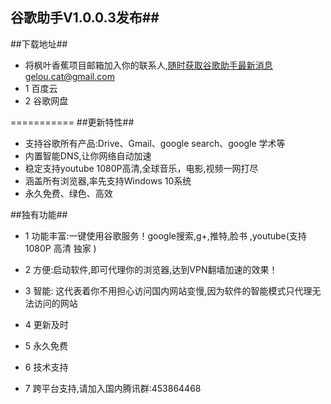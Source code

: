 ## 谷歌助手V1.0.0.3发布##
##下载地址##

- 将枫叶香蕉项目邮箱加入你的联系人,随时获取谷歌助手最新消息gelou.cat@gmail.com
- 1 百度云
- 2 谷歌网盘

===========
##更新特性##

- 支持谷歌所有产品:Drive、Gmail、google search、google 学术等
- 内置智能DNS,让你网络自动加速
- 稳定支持youtube 1080P高清,全球音乐，电影,视频一网打尽
- 涵盖所有浏览器,率先支持Windows 10系统
- 永久免费、绿色、高效

##独有功能##

- 1 功能丰富:一键使用谷歌服务！google搜索,g+,推特,脸书 ,youtube(支持1080P 高清 独家 )

- 2 方便:启动软件,即可代理你的浏览器,达到VPN翻墙加速的效果！

- 3 智能: 这代表着你不用担心访问国内网站变慢,因为软件的智能模式只代理无法访问的网站

- 4 更新及时

- 5 永久免费

- 6 技术支持

- 7 跨平台支持,请加入国内腾讯群:453864468

